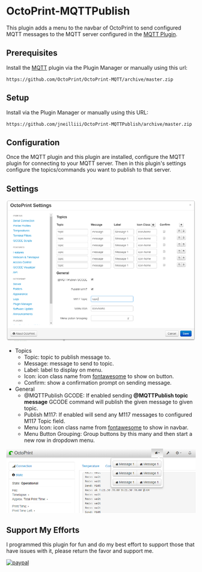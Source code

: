# OctoPrint-MQTTPublish

This plugin adds a menu to the navbar of OctoPrint to send configured MQTT messages to the MQTT server configured in the [MQTT Plugin](https://plugins.octoprint.org/plugins/mqtt/).

## Prerequisites

Install the [MQTT](https://github.com/OctoPrint/OctoPrint-MQTT) plugin via the Plugin Manager or manually using this url:

	https://github.com/OctoPrint/OctoPrint-MQTT/archive/master.zip

## Setup

Install via the Plugin Manager or manually using this URL:

    https://github.com/jneilliii/OctoPrint-MQTTPublish/archive/master.zip

## Configuration

Once the MQTT plugin and this plugin are installed, configure the MQTT plugin for connecting to your MQTT server.  Then in this plugin's settings configure the topics/commands you want to publish to that server.

## Settings

![screenshot](settings.png)
- Topics
  - Topic: topic to publish message to.
  - Message: message to send to topic.
  - Label: label to display on menu.
  - Icon: icon class name from [fontawesome](https://fontawesome.com/v4.7.0/icons/) to show on button.
  - Confirm: show a confirmation prompt on sending message.
- General
  - @MQTTPublish GCODE: If enabled sending **@MQTTPublish topic message** GCODE command will publish the given message to given topic.
  - Publish M117: If enabled will send any M117 messages to configured M117 Topic field.
  - Menu Icon: icon class name from [fontawesome](https://fontawesome.com/v4.7.0/icons/) to show in navbar.
  - Menu Button Grouping: Group buttons by this many and then start a new row in dropdown menu.

![screenshot](navbar.png)

## Support My Efforts
I programmed this plugin for fun and do my best effort to support those that have issues with it, please return the favor and support me.

[![paypal](https://www.paypalobjects.com/en_US/i/btn/btn_donateCC_LG.gif)](https://paypal.me/jneilliii)
